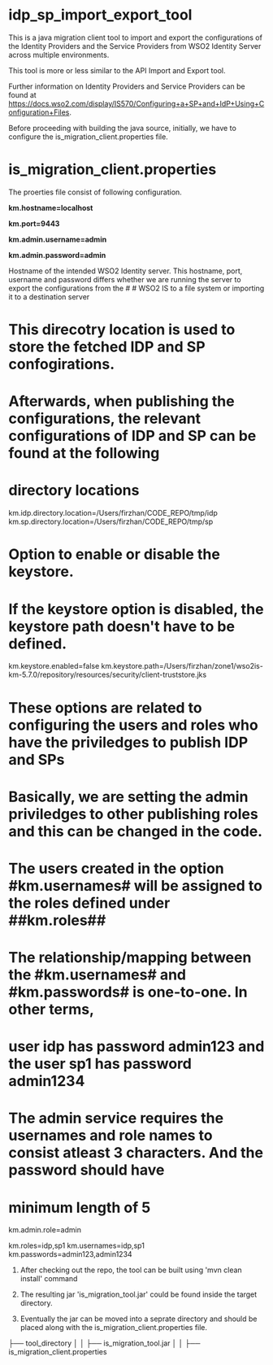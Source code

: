 # idp_sp_import_export_tool

This is a java migration client tool to import and export the configurations of the Identity Providers and the Service Providers from WSO2 Identity Server across multiple environments. 

This tool is more or less similar to the API Import and Export tool.

Further information on Identity Providers and Service Providers can be found at https://docs.wso2.com/display/IS570/Configuring+a+SP+and+IdP+Using+Configuration+Files.

Before proceeding with building the java source, initially, we have to configure the is_migration_client.properties file.

# is_migration_client.properties

The proerties file consist of following configuration.

**km.hostname=localhost**

**km.port=9443**

**km.admin.username=admin**

**km.admin.password=admin**

Hostname of the intended WSO2 Identity server. 
This hostname, port, username and password differs whether we are running the server to export the configurations from the # # WSO2 IS to a file system or importing it to a destination server

# This direcotry location is used to store the fetched IDP and SP confogirations.
# Afterwards, when publishing the configurations, the relevant configurations of IDP and SP can be found at the following 
# directory locations
km.idp.directory.location=/Users/firzhan/CODE_REPO/tmp/idp
km.sp.directory.location=/Users/firzhan/CODE_REPO/tmp/sp

# Option to enable or disable the keystore. 
# If the keystore option is disabled, the keystore path doesn't have to be defined.
km.keystore.enabled=false
km.keystore.path=/Users/firzhan/zone1/wso2is-km-5.7.0/repository/resources/security/client-truststore.jks


# These options are related to configuring the users and roles who have the priviledges to publish IDP and SPs
# Basically, we are setting the admin priviledges to other publishing roles and this can be changed in the code.
# The users created in the option #km.usernames# will be assigned to the roles defined under ##km.roles##
# The relationship/mapping between the #km.usernames# and #km.passwords# is one-to-one. In other terms, 
# user idp has password admin123 and the user sp1 has password admin1234
# The admin service requires the usernames and role names to consist atleast 3 characters. And the password should have 
# minimum length of 5 
km.admin.role=admin

km.roles=idp,sp1
km.usernames=idp,sp1
km.passwords=admin123,admin1234

1) After checking out the repo, the tool can be built using 'mvn clean install' command

2) The resulting jar 'is_migration_tool.jar' could be found inside the target directory.

3) Eventually the jar can be moved into a seprate directory and should be placed along with the is_migration_client.properties 
   file.
   
├── tool_directory
│   │   ├── is_migration_tool.jar
│   │   ├── is_migration_client.properties
 
 
 
